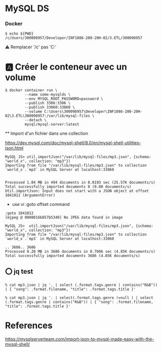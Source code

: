 # MySQL DS

### Docker


```
$ echo ${PWD}
/c/Users/300098957/Developer/INF1086-200-20H-02/3.ETL/300098957
```

:warning: Remplacer '/c' pas 'C:'

# :a: Créer le conteneur avec un volume

```
$ docker container run \
         --name some-mysqlds \
         --env MYSQL_ROOT_PASSWORD=password \
         --publish 3306:3306 \
         --publish 33060:33060 \
         --volume C:\Users\300098957\Developer\INF1086-200-20H-02\3.ETL\300098957:/var/lib/mysql-files \
         --detach \
         mysql/mysql-server:latest
```

** Import d'un fichier dans une collection

https://dev.mysql.com/doc/mysql-shell/8.0/en/mysql-shell-utilities-json.html

```
MySQL JS> util.importJson("/var/lib/mysql-files/mp3.json", {schema: "world_x", collection: "mp3"})
Importing from file "/var/lib/mysql-files/mp3.json" to collection `world_x`.`mp3` in MySQL Server at localhost:33060


Processed 1.04 MB in 494 documents in 0.0193 sec (25.57K documents/s)
Total successfully imported documents 0 (0.00 documents/s)
Util.importJson: Input does not start with a JSON object at offset 1041012 (ArgumentError)
```

* use vi :goto offset command

```
:goto 1041012
[mjpeg @ 0000016b857b5340] No JPEG data found in image
```

```
MySQL JS>  util.importJson("/var/lib/mysql-files/mp3.json", {schema: "world_x", collection: "mp3"})
Importing from file "/var/lib/mysql-files/mp3.json" to collection `world_x`.`mp3` in MySQL Server at localhost:33060

.. 3686.. 3686
Processed 8.20 MB in 3686 documents in 0.7606 sec (4.85K documents/s)
Total successfully imported documents 3686 (4.85K documents/s)
```

## :o: jq test

```
% cat mp3.json | jq '. | select (.format.tags.genre | contains("R&B")) | { "song": .format.filename, "title": .format.tags.title }'
```

```
% cat mp3.json | jq '. | select(.format.tags.genre !=null ) | select (.format.tags.genre | contains("R&B")) | { "song": .format.filename, "title": .format.tags.title }'
```
# References

https://mysqlserverteam.com/import-json-to-mysql-made-easy-with-the-mysql-shell/

